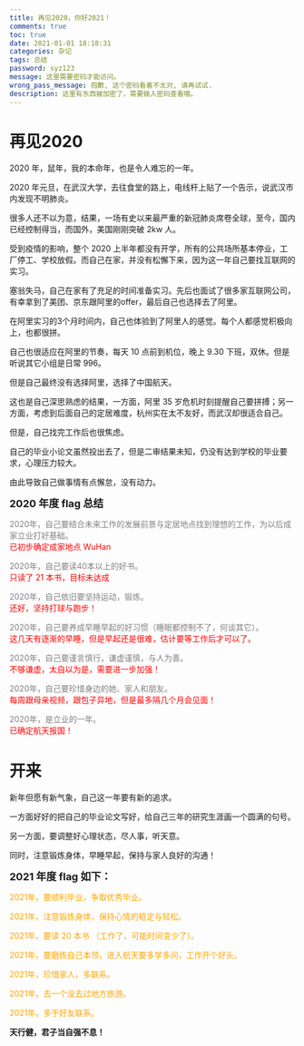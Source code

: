 ```yaml
---
title: 再见2020，你好2021！
comments: true
toc: true
date: 2021-01-01 18:18:31
categories: 杂记
tags: 总结
password: syz123
message: 这里需要密码才能访问。
wrong_pass_message: 抱歉, 这个密码看着不太对, 请再试试.
description: 这里有东西被加密了，需要输入密码查看哦。
---
```


# 再见2020

2020 年，鼠年，我的本命年，也是令人难忘的一年。

2020 年元旦，在武汉大学，去往食堂的路上，电线杆上贴了一个告示，说武汉市内发现不明肺炎。

很多人还不以为意，结果，一场有史以来最严重的新冠肺炎席卷全球，至今，国内已经控制得当，而国外，美国刚刚突破 2kw 人。

受到疫情的影响，整个 2020 上半年都没有开学，所有的公共场所基本停业，工厂停工、学校放假。而自己在家，并没有松懈下来，因为这一年自己要找互联网的实习。

塞翁失马，自己在家有了充足的时间准备实习。先后也面试了很多家互联网公司，有幸拿到了美团、京东跟阿里的offer，最后自己也选择去了阿里。

在阿里实习的3个月时间内，自己也体验到了阿里人的感觉。每个人都感觉积极向上，也都很拼。

自己也很适应在阿里的节奏，每天 10 点前到机位，晚上 9.30 下班，双休。但是听说其它小组是日常 996。

但是自己最终没有选择阿里，选择了中国航天。

这也是自己深思熟虑的结果，一方面，阿里 35 岁危机时刻提醒自己要拼搏；另一方面，考虑到后面自己的定居难度，杭州实在太不友好，而武汉却很适合自己。

但是，自己找完工作后也很焦虑。

自己的毕业小论文虽然投出去了，但是二审结果未知，仍没有达到学校的毕业要求，心理压力较大。

由此导致自己做事情有点懈怠，没有动力。

**<font size=4>2020 年度 flag 总结</font>**<br>

<font color=gray>2020年，自己要结合未来工作的发展前景与定居地点找到理想的工作，为以后成家立业打好基础。</font><br>
<font color=red> 已初步确定成家地点 WuHan</font> <br>


<font color=gray>2020年，自己要读40本以上的好书。</font><br>
<font color=red> 只读了 21 本书，目标未达成</font> <br>

<font color=gray>2020年，自己依旧要坚持运动，锻炼。</font><br>
<font color=red> 还好，坚持打球与跑步！</font> <br>

<font color=gray>2020年，自己要养成早睡早起的好习惯（睡眠都控制不了，何谈其它）。</font><br>
<font color=red> 这几天有逐渐的早睡，但是早起还是很难，估计要等工作后才可以了。</font> <br>

<font color=gray>2020年，自己要谨言慎行，谦虚谨慎，与人为善。</font><br>
<font color=red> 不够谦虚，太自以为是，需要进一步加强！</font> <br>

<font color=gray>2020年，自己要珍惜身边的她、家人和朋友。</font><br>
<font color=red> 每周跟母亲视频，跟包子异地，但是最多隔几个月会见面！</font> <br>

<font color=gray>2020年，是立业的一年。</font><br>
<font color=red> 已确定航天报国！</font>

# 开来

新年但愿有新气象，自己这一年要有新的追求。

一方面好好的把自己的毕业论文写好，给自己三年的研究生涯画一个圆满的句号。

另一方面，要调整好心理状态，尽人事，听天意。

同时，注意锻炼身体，早睡早起，保持与家人良好的沟通！

**<font size=4>2021 年度 flag 如下：</font>**

<font color=orange>

2021年，要顺利毕业，争取优秀毕业。<br>

2021年，注意锻炼身体，保持心情的稳定与轻松。<br>

2021年，要读 20 本书 （工作了，可能时间变少了）。<br>

2021年，要磨练自己本领，进入航天要多学多问，工作开个好头。<br>

2021年，珍惜家人，多联系。<br>

2021年，去一个没去过地方旅游。<br>

2021年，多于好友联系。
</font>


**天行健，君子当自强不息！**